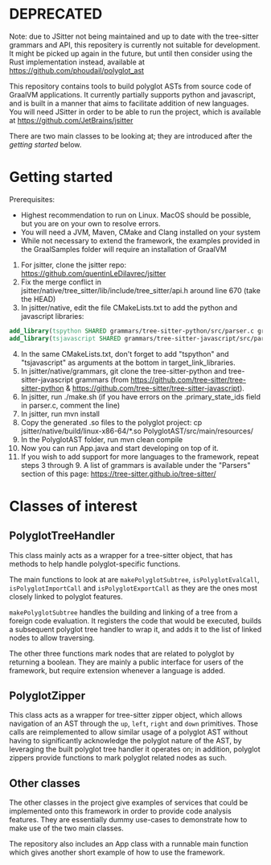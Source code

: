 # DEPRECATED

Note: due to JSitter not being maintained and up to date with the tree-sitter grammars and API, this repositery is currently not suitable for development. It might be picked up again in the future, but until then consider using the Rust implementation instead, available at https://github.com/phoudail/polyglot_ast

This repository contains tools to build polyglot ASTs from source code of GraalVM applications. It currently partially supports python and javascript, and is built in a manner that aims to facilitate addition of new languages.  
You will need JSitter in order to be able to run the project, which is available at https://github.com/JetBrains/jsitter  

There are two main classes to be looking at; they are introduced after the _getting started_ below.

# Getting started

Prerequisites: 
- Highest recommendation to run on Linux. MacOS should be possible, but you are on your own to resolve errors.
- You will need a JVM, Maven, CMake and Clang installed on your system
- While not necessary to extend the framework, the examples provided in the GraalSamples folder will require an installation of GraalVM

1. For jsitter, clone the jsitter repo: https://github.com/quentinLeDilavrec/jsitter
2. Fix the merge conflict in jsitter/native/tree_sitter/lib/include/tree_sitter/api.h around line 670 (take the HEAD)
3. In jsitter/native, edit the file CMakeLists.txt to add the python and javascript libraries: 
```cmake
add_library(tspython SHARED grammars/tree-sitter-python/src/parser.c grammars/tree-sitter-python/src/scanner.cc)
add_library(tsjavascript SHARED grammars/tree-sitter-javascript/src/parser.c grammars/tree-sitter-javascript/src/scanner.c)
```
4. In the same CMakeLists.txt, don't forget to add "tspython" and "tsjavascript" as arguments at the bottom in target_link_libraries. 
5. In jsitter/native/grammars, git clone the tree-sitter-python and tree-sitter-javascript grammars (from https://github.com/tree-sitter/tree-sitter-python & https://github.com/tree-sitter/tree-sitter-javascript).
6. In jsitter, run ./make.sh (if you have errors on the .primary_state_ids field in parser.c, comment the line)
7. In jsitter, run mvn install
8. Copy the generated .so files to the polyglot project: cp jsitter/native/build/linux-x86-64/\*.so PolyglotAST/src/main/resources/
9. In the PolyglotAST folder, run mvn clean compile
10. Now you can run App.java and start developing on top of it.
11. If you wish to add support for more languages to the framework, repeat steps 3 through 9. A list of grammars is available under the "Parsers" section of this page: https://tree-sitter.github.io/tree-sitter/

# Classes of interest

## PolyglotTreeHandler

This class mainly acts as a wrapper for a tree-sitter object, that has methods to help handle polyglot-specific functions. 

The main functions to look at are `makePolyglotSubtree`, `isPolyglotEvalCall`, `isPolyglotImportCall` and `isPolyglotExportCall` as they are the ones most closely linked to polyglot features. 

`makePolyglotSubtree` handles the building and linking of a tree from a foreign code evaluation. It registers the code that would be executed, builds a subsequent polyglot tree handler to wrap it, and adds it to the list of linked nodes to allow traversing.

The other three functions mark nodes that are related to polyglot by returning a boolean. They are mainly a public interface for users of the framework, but require extension whenever a language is added.

## PolyglotZipper

This class acts as a wrapper for tree-sitter zipper object, which allows navigation of an AST through the `up`, `left`, `right` and `down` primitives. Those calls are reimplemented to allow similar usage of a polyglot AST without having to significantly acknowledge the polyglot nature of the AST, by leveraging the built polyglot tree handler it operates on; in addition, polyglot zippers provide functions to mark polyglot related nodes as such.

## Other classes

The other classes in the project give examples of services that could be implemented onto this framework in order to provide code analysis features. They are essentially dummy use-cases to demonstrate how to make use of the two main classes.

The repository also includes an App class with a runnable main function which gives another short example of how to use the framework.
